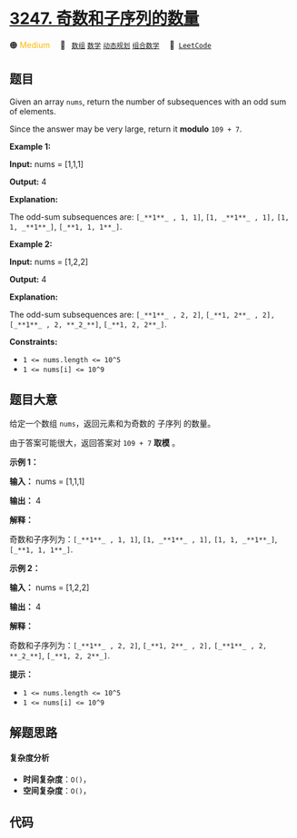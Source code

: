 # [3247. 奇数和子序列的数量](https://leetcode.com/problems/number-of-subsequences-with-odd-sum)

🟠 <font color=#ffb800>Medium</font>&emsp; 🔖&ensp; [`数组`](/tag/array.md) [`数学`](/tag/math.md) [`动态规划`](/tag/dynamic-programming.md) [`组合数学`](/tag/combinatorics.md)&emsp; 🔗&ensp;[`LeetCode`](https://leetcode.com/problems/number-of-subsequences-with-odd-sum)

## 题目

Given an array `nums`, return the number of subsequences with an odd sum of
elements.

Since the answer may be very large, return it **modulo** `109 + 7`.



**Example 1:**

**Input:** nums = [1,1,1]

**Output:** 4

**Explanation:**

The odd-sum subsequences are: `[_**1**_ , 1, 1]`, `[1, _**1**_ , 1],` `[1, 1,
_**1**_]`, `[_**1, 1, 1**_]`.

**Example 2:**

**Input:** nums = [1,2,2]

**Output:** 4

**Explanation:**

The odd-sum subsequences are: `[_**1**_ , 2, 2]`, `[_**1, 2**_ , 2],`
`[_**1**_ , 2, **_2_**]`, `[_**1, 2, 2**_]`.



**Constraints:**

  * `1 <= nums.length <= 10^5`
  * `1 <= nums[i] <= 10^9`


## 题目大意

给定一个数组 `nums`，返回元素和为奇数的 子序列 的数量。

由于答案可能很大，返回答案对 `109 + 7` **取模** 。



**示例 1：**

**输入：** nums = [1,1,1]

**输出：** 4

**解释：**

奇数和子序列为：`[_**1**_ , 1, 1]`, `[1, _**1**_ , 1],` `[1, 1, _**1**_]`, `[_**1, 1,
1**_]`.

**示例 2：**

**输入：** nums = [1,2,2]

**输出：** 4

**解释：**

奇数和子序列为：`[_**1**_ , 2, 2]`, `[_**1, 2**_ , 2],` `[_**1**_ , 2, **_2_**]`,
`[_**1, 2, 2**_]`.



**提示：**

  * `1 <= nums.length <= 10^5`
  * `1 <= nums[i] <= 10^9`


## 解题思路

#### 复杂度分析

- **时间复杂度**：`O()`，
- **空间复杂度**：`O()`，

## 代码

```javascript

```